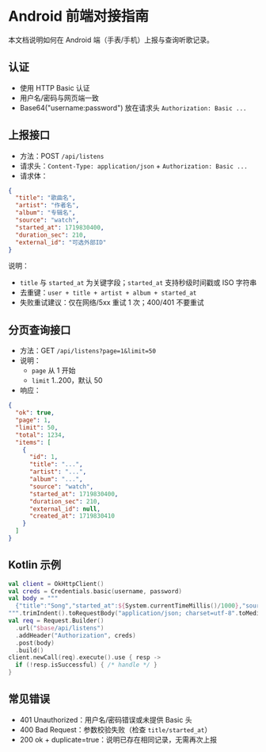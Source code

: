 # Android 前端对接指南

本文档说明如何在 Android 端（手表/手机）上报与查询听歌记录。

## 认证
- 使用 HTTP Basic 认证
- 用户名/密码与网页端一致
- Base64("username:password") 放在请求头 `Authorization: Basic ...`

## 上报接口
- 方法：POST `/api/listens`
- 请求头：`Content-Type: application/json` + `Authorization: Basic ...`
- 请求体：
```json
{
  "title": "歌曲名",              
  "artist": "作者名",
  "album": "专辑名",
  "source": "watch",
  "started_at": 1719830400,      
  "duration_sec": 210,
  "external_id": "可选外部ID"
}
```
说明：
- `title` 与 `started_at` 为关键字段；`started_at` 支持秒级时间戳或 ISO 字符串
- 去重键：`user + title + artist + album + started_at`
- 失败重试建议：仅在网络/5xx 重试 1 次；400/401 不要重试

## 分页查询接口
- 方法：GET `/api/listens?page=1&limit=50`
- 说明：
  - `page` 从 1 开始
  - `limit` 1..200，默认 50
- 响应：
```json
{
  "ok": true,
  "page": 1,
  "limit": 50,
  "total": 1234,
  "items": [
    {
      "id": 1,
      "title": "...",
      "artist": "...",
      "album": "...",
      "source": "watch",
      "started_at": 1719830400,
      "duration_sec": 210,
      "external_id": null,
      "created_at": 1719830410
    }
  ]
}
```

## Kotlin 示例
```kotlin
val client = OkHttpClient()
val creds = Credentials.basic(username, password)
val body = """
  {"title":"Song","started_at":${System.currentTimeMillis()/1000},"source":"watch"}
""".trimIndent().toRequestBody("application/json; charset=utf-8".toMediaType())
val req = Request.Builder()
  .url("$base/api/listens")
  .addHeader("Authorization", creds)
  .post(body)
  .build()
client.newCall(req).execute().use { resp ->
  if (!resp.isSuccessful) { /* handle */ }
}
```

## 常见错误
- 401 Unauthorized：用户名/密码错误或未提供 Basic 头
- 400 Bad Request：参数校验失败（检查 `title/started_at`）
- 200 ok + duplicate=true：说明已存在相同记录，无需再次上报
